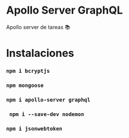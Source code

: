 # Apollo Server GraphQL
Apollo server de tareas 📚


# Instalaciones 
### `npm i bcryptjs`
### `npm mongoose`
### `npm i apollo-server graphql`
###  ` npm i --save-dev nodemon`
### `npm i jsonwebtoken`
